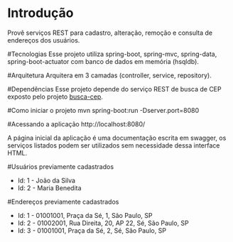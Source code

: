 # Introdução
Provê serviços REST para cadastro, alteração, remoção e consulta de endereços dos usuários.

#Tecnologias
Esse projeto utiliza spring-boot, spring-mvc, spring-data, spring-boot-actuator com banco de dados em memória (hsqldb).

#Arquitetura
Arquitera em 3 camadas (controller, service, repository).

#Dependências
Esse projeto depende do serviço REST de busca de CEP exposto pelo projeto [busca-cep](https://github.com/ignacio83/busca-cep).

#Como iniciar o projeto
mvn spring-boot:run -Dserver.port=8080

#Acessando a aplicação
http://localhost:8080/

A página inicial da aplicação é uma documentação escrita em swagger, os serviços listados podem ser utilizados sem
necessidade dessa interface HTML.

#Usuários previamente cadastrados
* Id: 1 - João da Silva
* Id: 2 - Maria Benedita

#Endereços previamente cadastrados
* Id: 1 - 01001001, Praça da Sé, 1, São Paulo, SP
* Id: 2 - 01002001, Rua Direita, 20, AP 22, Sé, São Paulo, SP
* Id: 3 - 01001001, Praça da Sé, 2, Sé, São Paulo, SP
